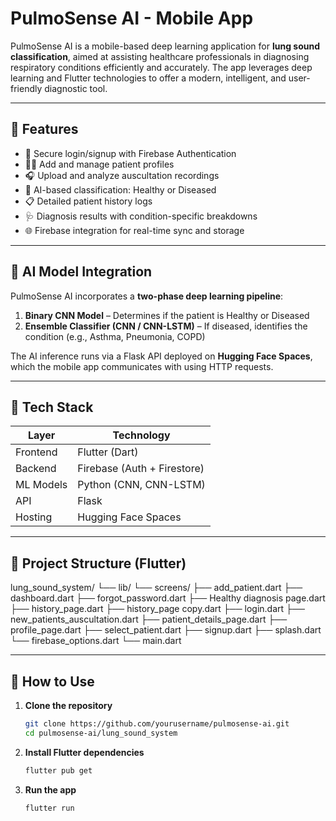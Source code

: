 # PulmoSense AI - Mobile App

PulmoSense AI is a mobile-based deep learning application for **lung sound classification**, aimed at assisting healthcare professionals in diagnosing respiratory conditions efficiently and accurately. The app leverages deep learning and Flutter technologies to offer a modern, intelligent, and user-friendly diagnostic tool.

---

## 🚀 Features

- 🔐 Secure login/signup with Firebase Authentication
- 🧑‍⚕️ Add and manage patient profiles
- 🎧 Upload and analyze auscultation recordings
- 🧠 AI-based classification: Healthy or Diseased
- 📋 Detailed patient history logs
- 🩺 Diagnosis results with condition-specific breakdowns
- 🌐 Firebase integration for real-time sync and storage

---

## 🧠 AI Model Integration

PulmoSense AI incorporates a **two-phase deep learning pipeline**:

1. **Binary CNN Model** – Determines if the patient is Healthy or Diseased  
2. **Ensemble Classifier (CNN / CNN-LSTM)** – If diseased, identifies the condition (e.g., Asthma, Pneumonia, COPD)

The AI inference runs via a Flask API deployed on **Hugging Face Spaces**, which the mobile app communicates with using HTTP requests.

---

## 📱 Tech Stack

| Layer     | Technology           |
|-----------|----------------------|
| Frontend  | Flutter (Dart)       |
| Backend   | Firebase (Auth + Firestore) |
| ML Models | Python (CNN, CNN-LSTM) |
| API       | Flask                |
| Hosting   | Hugging Face Spaces  |

---

## 📂 Project Structure (Flutter)

lung_sound_system/
└── lib/
└── screens/
├── add_patient.dart
├── dashboard.dart
├── forgot_password.dart
├── Healthy diagnosis page.dart
├── history_page.dart
├── history_page copy.dart
├── login.dart
├── new_patients_auscultation.dart
├── patient_details_page.dart
├── profile_page.dart
├── select_patient.dart
├── signup.dart
├── splash.dart
└── firebase_options.dart
└── main.dart


---

## 🧪 How to Use

1. **Clone the repository**
   ```bash
   git clone https://github.com/yourusername/pulmosense-ai.git
   cd pulmosense-ai/lung_sound_system

2. **Install Flutter dependencies**
   ```bash
   flutter pub get

3. **Run the app**
   ```bash
   flutter run
